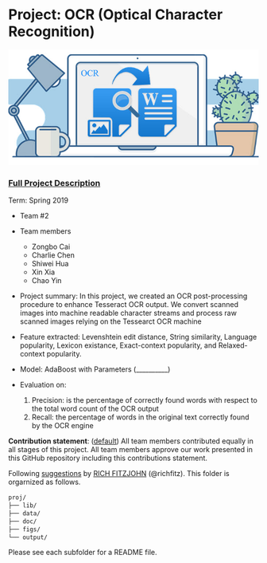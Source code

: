 # Project: OCR (Optical Character Recognition) 

![image](figs/ocrexample.jpg)

### [Full Project Description](doc/project4_desc.md)

Term: Spring 2019

+ Team #2
+ Team members
	+ Zongbo Cai
	+ Charlie Chen
	+ Shiwei Hua
	+ Xin Xia
	+ Chao Yin

+ Project summary: In this project, we created an OCR post-processing procedure to enhance Tesseract OCR output. We convert scanned images into machine readable character streams and process raw scanned images relying on the Tessearct OCR machine

+ Feature extracted: Levenshtein edit distance, String similarity, Language popularity, Lexicon existance,  Exact-context popularity, and Relaxed-context popularity.

+ Model: AdaBoost with Parameters (__________)

+ Evaluation on:
	1.  Precision: is the percentage of correctly found words with respect to the total word count of the OCR output
	2.  Recall: the percentage of words in the original text correctly found by the OCR engine

**Contribution statement**: ([default](doc/a_note_on_contributions.md)) All team members contributed equally in all stages of this project. All team members approve our work presented in this GitHub repository including this contributions statement. 

Following [suggestions](http://nicercode.github.io/blog/2013-04-05-projects/) by [RICH FITZJOHN](http://nicercode.github.io/about/#Team) (@richfitz). This folder is orgarnized as follows.

```
proj/
├── lib/
├── data/
├── doc/
├── figs/
└── output/
```

Please see each subfolder for a README file.
